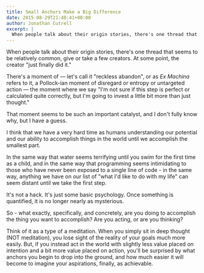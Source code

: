 ```yaml
---
title: Small Anchors Make a Big Difference
date: 2015-08-29T21:40:41+00:00
author: Jonathan Cutrell
excerpt: |
  When people talk about their origin stories, there's one thread that seems to be relatively common, give or take a few creators. At some point, the creator "just finally did it."
---
```


When people talk about their origin stories, there's one thread that seems to be relatively common, give or take a few creators. At some point, the creator "just finally did it."

<!--more-->

There's a moment of &mdash; let's call it "reckless abandon", or as <em>Ex Machina</em> refers to it, a Pollock-ian moment of disregard or entropy or untargeted action &mdash; the moment where we say "I'm not sure if this step is perfect or calculated quite correctly, but I'm going to invest a little bit more than just thought."

That moment seems to be such an important catalyst, and I don't fully know why, but I have a guess.

I think that we have a very hard time as humans understanding our potential and our ability to accomplish things in the world until we accomplish the smallest part.

In the same way that water seems terrifying until you swim for the first time as a child, and in the same way that programming seems intimidating to those who have never been exposed to a single line of code - in the same way, anything we have on our list of "what I'd like to do with my life" can seem distant until we take the first step.

It's not a hack. It's just some basic psychology. Once something is quantified, it is no longer nearly as mysterious.

So - what exactly, specifically, and concretely, are you doing to accomplish the thing you want to accomplish? Are you acting, or are you thinking?

Think of it as a type of a meditation. When you simply sit in deep thought (NOT meditation), you lose sight of the reality of your goals much more easily. But, if you instead act in the world with slightly less value placed on intention and a bit more value placed on action, you'll be surprised by what anchors you begin to drop into the ground, and how much easier it will become to imagine your aspirations, finally, as achievable.
